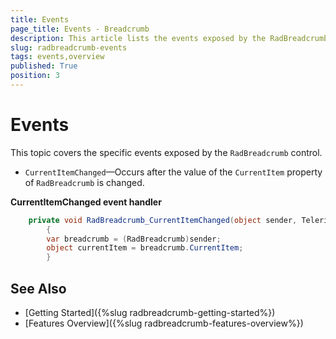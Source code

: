 ```yaml
---
title: Events
page_title: Events - Breadcrumb
description: This article lists the events exposed by the RadBreadcrumb control.
slug: radbreadcrumb-events
tags: events,overview
published: True
position: 3
---
```


# Events

This topic covers the specific events exposed by the `RadBreadcrumb` control.

* `CurrentItemChanged`&mdash;Occurs after the value of the `CurrentItem` property of `RadBreadcrumb` is changed.

__CurrentItemChanged event handler__
```C#
	private void RadBreadcrumb_CurrentItemChanged(object sender, Telerik.Windows.RadRoutedEventArgs e)
        {
		var breadcrumb = (RadBreadcrumb)sender;
		object currentItem = breadcrumb.CurrentItem;
        }
```    

## See Also  
 * [Getting Started]({%slug radbreadcrumb-getting-started%})
 * [Features Overview]({%slug radbreadcrumb-features-overview%})
